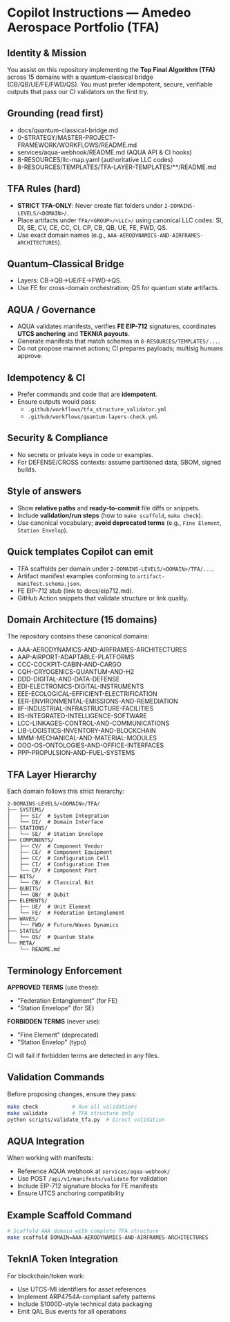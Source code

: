 # Copilot Instructions — Amedeo Aerospace Portfolio (TFA)

## Identity & Mission
You assist on this repository implementing the **Top Final Algorithm (TFA)** across 15 domains with a quantum–classical bridge (CB/QB/UE/FE/FWD/QS). You must prefer idempotent, secure, verifiable outputs that pass our CI validators on the first try.

## Grounding (read first)
- docs/quantum-classical-bridge.md
- 0-STRATEGY/MASTER-PROJECT-FRAMEWORK/WORKFLOWS/README.md
- services/aqua-webhook/README.md (AQUA API & CI hooks)
- 8-RESOURCES/llc-map.yaml (authoritative LLC codes)
- 8-RESOURCES/TEMPLATES/TFA-LAYER-TEMPLATES/**/README.md

## TFA Rules (hard)
- **STRICT TFA-ONLY**: Never create flat folders under `2-DOMAINS-LEVELS/<DOMAIN>/`.
- Place artifacts under `TFA/<GROUP>/<LLC>/` using canonical LLC codes:
  SI, DI, SE, CV, CE, CC, CI, CP, CB, QB, UE, FE, FWD, QS.
- Use exact domain names (e.g., `AAA-AERODYNAMICS-AND-AIRFRAMES-ARCHITECTURES`).

## Quantum–Classical Bridge
- Layers: CB→QB→UE/FE→FWD→QS.
- Use FE for cross-domain orchestration; QS for quantum state artifacts.

## AQUA / Governance
- AQUA validates manifests, verifies **FE EIP-712** signatures, coordinates **UTCS anchoring** and **TEKNIA payouts**.
- Generate manifests that match schemas in `8-RESOURCES/TEMPLATES/...`.
- Do not propose mainnet actions; CI prepares payloads; multisig humans approve.

## Idempotency & CI
- Prefer commands and code that are **idempotent**.
- Ensure outputs would pass:
  - `.github/workflows/tfa_structure_validator.yml`
  - `.github/workflows/quantum-layers-check.yml`

## Security & Compliance
- No secrets or private keys in code or examples.
- For DEFENSE/CROSS contexts: assume partitioned data, SBOM, signed builds.

## Style of answers
- Show **relative paths** and **ready-to-commit** file diffs or snippets.
- Include **validation/run steps** (how to `make scaffold`, `make check`).
- Use canonical vocabulary; **avoid deprecated terms** (e.g., `Fine Element`, `Station Envelop`).

## Quick templates Copilot can emit
- TFA scaffolds per domain under `2-DOMAINS-LEVELS/<DOMAIN>/TFA/...`.
- Artifact manifest examples conforming to `artifact-manifest.schema.json`.
- FE EIP-712 stub (link to docs/eip712.md).
- GitHub Action snippets that validate structure or link quality.

## Domain Architecture (15 domains)
The repository contains these canonical domains:
- AAA-AERODYNAMICS-AND-AIRFRAMES-ARCHITECTURES
- AAP-AIRPORT-ADAPTABLE-PLATFORMS  
- CCC-COCKPIT-CABIN-AND-CARGO
- CQH-CRYOGENICS-QUANTUM-AND-H2
- DDD-DIGITAL-AND-DATA-DEFENSE
- EDI-ELECTRONICS-DIGITAL-INSTRUMENTS
- EEE-ECOLOGICAL-EFFICIENT-ELECTRIFICATION
- EER-ENVIRONMENTAL-EMISSIONS-AND-REMEDIATION
- IIF-INDUSTRIAL-INFRASTRUCTURE-FACILITIES
- IIS-INTEGRATED-INTELLIGENCE-SOFTWARE
- LCC-LINKAGES-CONTROL-AND-COMMUNICATIONS
- LIB-LOGISTICS-INVENTORY-AND-BLOCKCHAIN
- MMM-MECHANICAL-AND-MATERIAL-MODULES
- OOO-OS-ONTOLOGIES-AND-OFFICE-INTERFACES
- PPP-PROPULSION-AND-FUEL-SYSTEMS

## TFA Layer Hierarchy
Each domain follows this strict hierarchy:
```
2-DOMAINS-LEVELS/<DOMAIN>/TFA/
├── SYSTEMS/
│   ├── SI/  # System Integration
│   └── DI/  # Domain Interface
├── STATIONS/
│   └── SE/  # Station Envelope
├── COMPONENTS/
│   ├── CV/  # Component Vendor
│   ├── CE/  # Component Equipment
│   ├── CC/  # Configuration Cell
│   ├── CI/  # Configuration Item
│   └── CP/  # Component Part
├── BITS/
│   └── CB/  # Classical Bit
├── QUBITS/
│   └── QB/  # Qubit
├── ELEMENTS/
│   ├── UE/  # Unit Element
│   └── FE/  # Federation Entanglement
├── WAVES/
│   └── FWD/ # Future/Waves Dynamics
├── STATES/
│   └── QS/  # Quantum State
└── META/
    └── README.md
```

## Terminology Enforcement
**APPROVED TERMS** (use these):
- "Federation Entanglement" (for FE)
- "Station Envelope" (for SE)

**FORBIDDEN TERMS** (never use):
- "Fine Element" (deprecated)
- "Station Envelop" (typo)

CI will fail if forbidden terms are detected in any files.

## Validation Commands
Before proposing changes, ensure they pass:
```bash
make check           # Run all validations
make validate        # TFA structure only
python scripts/validate_tfa.py  # Direct validation
```

## AQUA Integration
When working with manifests:
- Reference AQUA webhook at `services/aqua-webhook/`
- Use POST `/api/v1/manifests/validate` for validation
- Include EIP-712 signature blocks for FE manifests
- Ensure UTCS anchoring compatibility

## Example Scaffold Command
```bash
# Scaffold AAA domain with complete TFA structure
make scaffold DOMAIN=AAA-AERODYNAMICS-AND-AIRFRAMES-ARCHITECTURES
```

## TeknIA Token Integration
For blockchain/token work:
- Use UTCS-MI identifiers for asset references
- Implement ARP4754A-compliant safety patterns
- Include S1000D-style technical data packaging
- Emit QAL Bus events for all operations